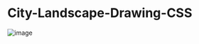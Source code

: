 # City-Landscape-Drawing-CSS

![image](https://user-images.githubusercontent.com/86546157/147836784-5425c366-e7c2-44b0-bc4c-1d27c3c76a7d.png)
